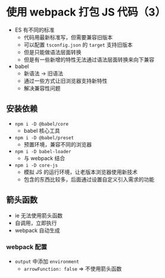 # 使用 webpack 打包 JS 代码（3）

- ES 有不同的标准
  - 代码用最新标准写，但需要兼容旧版本
  - 可以配置 `tsconfig.json` 的 `target` 支持旧版本
  - 但是只能做语法层面转换
  - 但是有一些新增的特性无法通过语法层面转换来向下兼容
- babel
  - 新语法 -> 旧语法
  - 通过一些方式让旧浏览器支持新特性
  - 解决兼容性问题

## 安装依赖

- `npm i -D @babel/core`
  - babel 核心工具
- `npm i -D @babel/preset`
  - 预置环境，兼容不同的浏览器
- `npm i -D babel-loader`
  - 与 webpack 结合
- `npm i -D core-js`
  - 模拟 JS 的运行环境，让老版本浏览器使用新技术
  - 包含的东西比较多，后面通过设置自定义引入需求的功能

## 箭头函数

- ie 无法使用箭头函数
- 自调用，立即执行
- webpack 自动生成

### webpack 配置

- `output` 中添加 `environment`
  - `arrowFunction: false` => 不使用箭头函数
